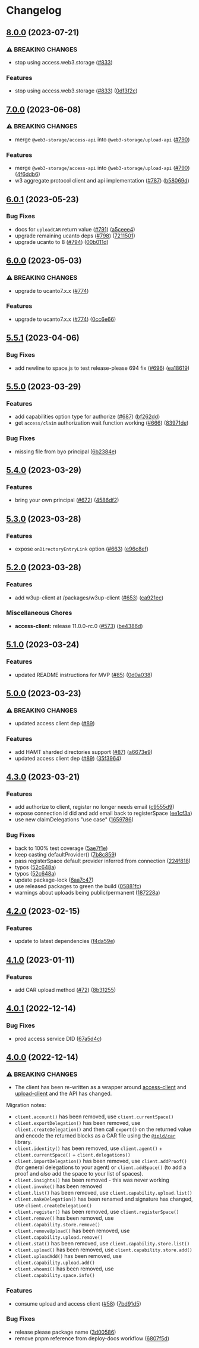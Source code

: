 # Changelog

## [8.0.0](https://github.com/web3-storage/w3up/compare/w3up-client-v7.0.0...w3up-client-v8.0.0) (2023-07-21)


### ⚠ BREAKING CHANGES

* stop using access.web3.storage ([#833](https://github.com/web3-storage/w3up/issues/833))

### Features

* stop using access.web3.storage ([#833](https://github.com/web3-storage/w3up/issues/833)) ([0df3f2c](https://github.com/web3-storage/w3up/commit/0df3f2c0341244b2404702e8a8878cf0f6e31bc0))

## [7.0.0](https://github.com/web3-storage/w3up/compare/w3up-client-v6.0.1...w3up-client-v7.0.0) (2023-06-08)


### ⚠ BREAKING CHANGES

* merge `@web3-storage/access-api` into `@web3-storage/upload-api` ([#790](https://github.com/web3-storage/w3up/issues/790))

### Features

* merge `@web3-storage/access-api` into `@web3-storage/upload-api` ([#790](https://github.com/web3-storage/w3up/issues/790)) ([4f6ddb6](https://github.com/web3-storage/w3up/commit/4f6ddb690c365a42a3dc4c5c6898e4999bd0f868))
* w3 aggregate protocol client and api implementation ([#787](https://github.com/web3-storage/w3up/issues/787)) ([b58069d](https://github.com/web3-storage/w3up/commit/b58069d7960efe09283f3b23fed77515b62d4639))

## [6.0.1](https://github.com/web3-storage/w3up/compare/w3up-client-v6.0.0...w3up-client-v6.0.1) (2023-05-23)


### Bug Fixes

* docs for `uploadCAR` return value ([#791](https://github.com/web3-storage/w3up/issues/791)) ([a5ceee4](https://github.com/web3-storage/w3up/commit/a5ceee4ed115bf4d784b99d814c522364fdb97e6))
* upgrade remaining ucanto deps ([#798](https://github.com/web3-storage/w3up/issues/798)) ([7211501](https://github.com/web3-storage/w3up/commit/72115010663a62140127cdeed21f2dc37f59da08))
* upgrade ucanto to 8 ([#794](https://github.com/web3-storage/w3up/issues/794)) ([00b011d](https://github.com/web3-storage/w3up/commit/00b011d87f628d4b3040398ca6cba567a69713ff))

## [6.0.0](https://github.com/web3-storage/w3up/compare/w3up-client-v5.5.1...w3up-client-v6.0.0) (2023-05-03)


### ⚠ BREAKING CHANGES

* upgrade to ucanto7.x.x ([#774](https://github.com/web3-storage/w3up/issues/774))

### Features

* upgrade to ucanto7.x.x ([#774](https://github.com/web3-storage/w3up/issues/774)) ([0cc6e66](https://github.com/web3-storage/w3up/commit/0cc6e66a80476e05c75bea94c1bee9bd12cbacf5))

## [5.5.1](https://github.com/web3-storage/w3up/compare/w3up-client-v5.5.0...w3up-client-v5.5.1) (2023-04-06)


### Bug Fixes

* add newline to space.js to test release-please 694 fix ([#696](https://github.com/web3-storage/w3up/issues/696)) ([ea18619](https://github.com/web3-storage/w3up/commit/ea186193575dc1e19d01fcecddf91c0df37376cc))

## [5.5.0](https://github.com/web3-storage/w3protocol/compare/w3up-client-v5.4.0...w3up-client-v5.5.0) (2023-03-29)


### Features

* add capabilities option type for authorize ([#687](https://github.com/web3-storage/w3protocol/issues/687)) ([bf262dd](https://github.com/web3-storage/w3protocol/commit/bf262dd4380ce2564b4d0afc6aa41b47da2fb36d))
* get `access/claim` authorization wait function working ([#666](https://github.com/web3-storage/w3protocol/issues/666)) ([83971de](https://github.com/web3-storage/w3protocol/commit/83971de683b5fccbbc7ae36b7cb34d62a9930349))


### Bug Fixes

* missing file from byo principal ([6b2384e](https://github.com/web3-storage/w3protocol/commit/6b2384e45eba08a5d7a35a052d451e1cac33ff0b))

## [5.4.0](https://github.com/web3-storage/w3protocol/compare/w3up-client-v5.3.0...w3up-client-v5.4.0) (2023-03-29)


### Features

* bring your own principal ([#672](https://github.com/web3-storage/w3protocol/issues/672)) ([4586df2](https://github.com/web3-storage/w3protocol/commit/4586df25fc8b43dab0191c77ef70620fbf276e1c))

## [5.3.0](https://github.com/web3-storage/w3protocol/compare/w3up-client-v5.2.0...w3up-client-v5.3.0) (2023-03-28)


### Features

* expose `onDirectoryEntryLink` option ([#663](https://github.com/web3-storage/w3protocol/issues/663)) ([e96c8ef](https://github.com/web3-storage/w3protocol/commit/e96c8efecc09bba5756c608a1edd4e52340cd37c))

## [5.2.0](https://github.com/web3-storage/w3protocol/compare/w3up-client-v5.1.0...w3up-client-v5.2.0) (2023-03-28)


### Features

* add w3up-client at /packages/w3up-client ([#653](https://github.com/web3-storage/w3protocol/issues/653)) ([ca921ec](https://github.com/web3-storage/w3protocol/commit/ca921ec2d6fb99d5d3db44f1d5ce77e1fe3dd7dd))


### Miscellaneous Chores

* **access-client:** release 11.0.0-rc.0 ([#573](https://github.com/web3-storage/w3protocol/issues/573)) ([be4386d](https://github.com/web3-storage/w3protocol/commit/be4386d66ceea393f289adb3c79273c250542807))

## [5.1.0](https://github.com/web3-storage/w3up-client/compare/v5.0.0...v5.1.0) (2023-03-24)


### Features

* updated README instructions for MVP ([#85](https://github.com/web3-storage/w3up-client/issues/85)) ([0d0a038](https://github.com/web3-storage/w3up-client/commit/0d0a0389f0b6b29c843d5b28c3ea2d840d38120f))

## [5.0.0](https://github.com/web3-storage/w3up-client/compare/v4.3.0...v5.0.0) (2023-03-23)


### ⚠ BREAKING CHANGES

* updated access client dep ([#89](https://github.com/web3-storage/w3up-client/issues/89))

### Features

* add HAMT sharded directories support ([#87](https://github.com/web3-storage/w3up-client/issues/87)) ([a6673e9](https://github.com/web3-storage/w3up-client/commit/a6673e98f51dc1dc93e5e40ea752a5c10e46c159))
* updated access client dep ([#89](https://github.com/web3-storage/w3up-client/issues/89)) ([35f3964](https://github.com/web3-storage/w3up-client/commit/35f39640a62eaf9a2e6a81632e32cf1851d640b4))

## [4.3.0](https://github.com/web3-storage/w3up-client/compare/v4.2.0...v4.3.0) (2023-03-21)


### Features

* add authorize to client, register no longer needs email ([c9555d9](https://github.com/web3-storage/w3up-client/commit/c9555d92edb1ded9c7db81efcdd2c83331b52106))
* expose connection id did and add email back to registerSpace ([ee1cf3a](https://github.com/web3-storage/w3up-client/commit/ee1cf3a30a79a98c21f2e897d6a26e443b41390f))
* use new claimDelegations "use case" ([1659786](https://github.com/web3-storage/w3up-client/commit/1659786fd79da6292d3605c1ca09b80d94ac83ca))


### Bug Fixes

* back to 100% test coverage ([5ae7f1e](https://github.com/web3-storage/w3up-client/commit/5ae7f1e1d19f7eb95b13ed3bc491fc99e51296d0))
* keep casting defaultProvider() ([7b8c859](https://github.com/web3-storage/w3up-client/commit/7b8c8594abd1665b0c0061ab2eef233d6a0b6cdf))
* pass registerSpace default provider inferred from connection ([224f818](https://github.com/web3-storage/w3up-client/commit/224f818f45b3fa4778a659c4f95124c92534c354))
* typos ([52c648a](https://github.com/web3-storage/w3up-client/commit/52c648a525466e1d6e0619ed4ab663164a9b6a9d))
* typos ([52c648a](https://github.com/web3-storage/w3up-client/commit/52c648a525466e1d6e0619ed4ab663164a9b6a9d))
* update package-lock ([6aa7c47](https://github.com/web3-storage/w3up-client/commit/6aa7c4785ae2bc49039c326e02d1fd042460b83d))
* use released packages to green the build ([05881fc](https://github.com/web3-storage/w3up-client/commit/05881fce652a1bc964937bec9c0cdd20aa2204b2))
* warnings about uploads being public/permanent ([187228a](https://github.com/web3-storage/w3up-client/commit/187228a828ff357f3d1083738673c6a502f2aff9))

## [4.2.0](https://github.com/web3-storage/w3up-client/compare/v4.1.0...v4.2.0) (2023-02-15)


### Features

* update to latest dependencies ([f4da59e](https://github.com/web3-storage/w3up-client/commit/f4da59ec10d8f7e96857998d34672d8848652445))

## [4.1.0](https://github.com/web3-storage/w3up-client/compare/v4.0.1...v4.1.0) (2023-01-11)


### Features

* add CAR upload method ([#72](https://github.com/web3-storage/w3up-client/issues/72)) ([8b31255](https://github.com/web3-storage/w3up-client/commit/8b31255521e6fd875fe043b9c09b347759ebf315))

## [4.0.1](https://github.com/web3-storage/w3up-client/compare/v4.0.0...v4.0.1) (2022-12-14)


### Bug Fixes

* prod access service DID ([67a5d4c](https://github.com/web3-storage/w3up-client/commit/67a5d4c77eb054f5e0075137e77daed3337f35d2))

## [4.0.0](https://github.com/web3-storage/w3up-client/compare/v3.2.0...v4.0.0) (2022-12-14)


### ⚠ BREAKING CHANGES

* The client has been re-written as a wrapper around [access-client](https://www.npmjs.com/package/@web3-storage/access) and [upload-client](https://www.npmjs.com/package/@web3-storage/upload-client) and the API has changed. 
 
Migration notes:

* `client.account()` has been removed, use `client.currentSpace()`
* `client.exportDelegation()` has been removed, use `client.createDelegation()` and then call `export()` on the returned value and encode the returned blocks as a CAR file using the [`@ipld/car`](https://www.npmjs.com/package/@ipld/car) library.
* `client.identity()` has been removed, use `client.agent()` + `client.currentSpace()` + `client.delegations()`
* `client.importDelegation()` has been removed, use `client.addProof()` (for general delegations to your agent) or `client.addSpace()` (to add a proof and _also_ add the space to your list of spaces).
* `client.insights()` has been removed - this was never working
* `client.invoke()` has been removed
* `client.list()` has been removed, use `client.capability.upload.list()`
* `client.makeDelegation()` has been renamed and signature has changed, use `client.createDelegation()`
* `client.register()` has been removed, use `client.registerSpace()`
* `client.remove()` has been removed, use `client.capability.store.remove()`
* `client.removeUpload()` has been removed, use `client.capability.upload.remove()`
* `client.stat()` has been removed, use `client.capability.store.list()`
* `client.upload()` has been removed, use `client.capability.store.add()`
* `client.uploadAdd()` has been removed, use `client.capability.upload.add()`
* `client.whoami()` has been removed, use `client.capability.space.info()`

### Features

* consume upload and access client ([#58](https://github.com/web3-storage/w3up-client/issues/58)) ([7bd91d5](https://github.com/web3-storage/w3up-client/commit/7bd91d59da2b961a4227d9c062e74169e645a0bc))


### Bug Fixes

* release please package name ([3d00586](https://github.com/web3-storage/w3up-client/commit/3d0058658d4a0e819b2da49c7cea3d084b8bba1b))
* remove pnpm reference from deploy-docs workflow ([6807f5d](https://github.com/web3-storage/w3up-client/commit/6807f5d91366e24ffe28d3177540549efbf808ca))
